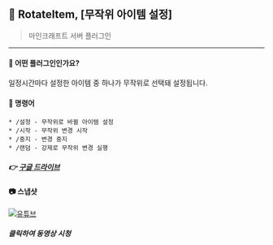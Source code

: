 



## 📒 RotateItem, [무작위 아이템 설정]
> 마인크래프트 서버 플러그인

---

#### 📖 어떤 플러그인인가요?
일정시간마다 설정한 아이템 중 하나가 무작위로 선택돼 설정됩니다.

#### 📄 명령어
```
* /설정 - 무작위로 바뀔 아이템 설정
* /시작 - 무작위 변경 시작
* /중지 - 변경 중지
* /랜덤 - 강제로 무작위 변경 실행
```

#####  👉 [구글 드라이브](https://drive.google.com/file/d/1LfdYvDYgt5FzA1zsWZ6oAD8yvxwUgZoW/view?usp=sharing)

</div>

#### 📷 스냅샷
[![유튜브](http://img.youtube.com/vi/ojCecTuHzpY/0.jpg)](https://youtu.be/ojCecTuHzpY)
##### 클릭하여 동영상 시청


